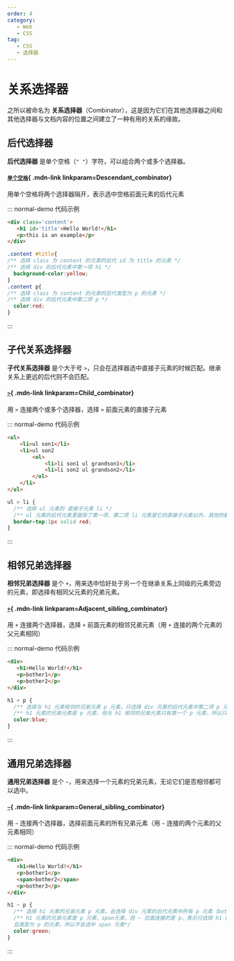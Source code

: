 ```yaml
---
order: 4
category:
   - Web
   - CSS
tag:
   - CSS
   - 选择器
---
```



# 关系选择器
之所以被命名为 **关系选择器**（Combinator），这是因为它们在其他选择器之间和其他选择器与文档内容的位置之间建立了一种有用的关系的缘故。  

## 后代选择器
**后代选择器** 是单个空格（```" "```）字符，可以组合两个或多个选择器。   
<Mcard>

#### [`单个空格`][zh-link]{ .mdn-link linkparam=Descendant_combinator}
用单个空格将两个选择器隔开，表示选中空格前面元素的后代元素
</Mcard> 

::: normal-demo 代码示例

```html
<div class='content'>
   <h1 id='title'>Hello World!</h1>
   <p>this is an example</p>
</div>
```

```css
.content #title{
/** 选择 class 为 content 的元素的后代 id 为 title 的元素 */
/** 选择 div 的后代元素中第一项 h1 */
  background-color:yellow;
}
.content p{
/** 选择 class 为 content 的元素的后代类型为 p 的元素 */
/** 选择 div 的后代元素中第二项 p */
  color:red;
}
```
:::     

## 子代关系选择器  
**子代关系选择器** 是个大于号 ```>```，只会在选择器选中直接子元素的时候匹配。继承关系上更远的后代则不会匹配。
<Mcard>

#### [`>`][zh-link]{ .mdn-link linkparam=Child_combinator}
用 `>` 连接两个或多个选择器，选择 `>` 前面元素的直接子元素
</Mcard>

::: normal-demo 代码示例

```html
<ul>
    <li>ul son1</li>
    <li>ul son2
        <ol>
            <li>li son1 ul grandson1</li>
            <li>li son2 ul grandson2</li>
        </ol>
    </li>
</ul>
```

```css
ul > li {
  /** 选择 ul 元素的 直接子元素 li */
  /** ul 元素的后代元素里面除了第一项、第二项 li 元素是它的直接子元素以外，其他的都不是直接子元素，所以不会被选中 */
  border-top:1px solid red;
} 
```
:::       

## 相邻兄弟选择器
**相邻兄弟选择器** 是个 ```+```，用来选中恰好处于另一个在继承关系上同级的元素旁边的元素，即选择有相同父元素的兄弟元素。 
<Mcard>

#### [`+`][zh-link]{ .mdn-link linkparam=Adjacent_sibling_combinator}
用 `+` 连接两个选择器，选择 `+` 前面元素的相邻兄弟元素（用 `+` 连接的两个元素的父元素相同）
</Mcard>


::: normal-demo 代码示例

```html
<div>
   <h1>Hello World!</h1>
   <p>bother1</p>
   <p>bother2</p>
</div>
```

```css
h1 + p {
  /** 选择与 h1 元素相邻的兄弟元素 p 元素，只选择 div 元素的后代元素中第二项 p 元素（bother1） */
  /** h1 元素的兄弟元素是 p 元素，但与 h1 相邻的兄弟元素只有第一个 p 元素，所以只会选中第一个 p 元素 （bother1）*/
  color:blue;
} 
```
:::  

## 通用兄弟选择器
**通用兄弟选择器** 是个 ```~```，用来选择一个元素的兄弟元素，无论它们是否相邻都可以选中。
<Mcard>

#### [`~`][zh-link]{ .mdn-link linkparam=General_sibling_combinator}
用 `~` 连接两个选择器，选择前面元素的所有兄弟元素（用 `~` 连接的两个元素的父元素相同）
</Mcard>


::: normal-demo 代码示例

```html
<div>
   <h1>Hello World!</h1>
   <p>bother1</p>
   <span>bother2</span>
   <p>bother3</p>
</div>
```

```css
h1 ~ p {
  /** 选择 h1 元素的兄弟元素 p 元素，会选择 div 元素的后代元素中所有 p 元素（bother1，bother3） */
  /** h1 元素的兄弟元素是 p 元素、span元素，但 ~ 后面连接的是 p，表示只选择 h1 的兄弟元素
  且类型为 p 的元素，所以不会选中 span 元素*/
  color:green;
} 
```
:::      


[zh-link]:https://developer.mozilla.org/zh-CN/docs/Web/CSS/
[en-link]:https://developer.mozilla.org/en-US/docs/Web/CSS/

